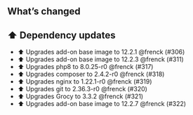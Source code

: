 ## What’s changed

## ⬆️ Dependency updates

- ⬆️ Upgrades add-on base image to 12.2.1 @frenck (#306)
- ⬆️ Upgrades add-on base image to 12.2.3 @frenck (#311)
- ⬆️ Upgrades php8 to 8.0.25-r0 @frenck (#317)
- ⬆️ Upgrades composer to 2.4.2-r0 @frenck (#318)
- ⬆️ Upgrades nginx to 1.22.1-r0 @frenck (#319)
- ⬆️ Upgrades git to 2.36.3-r0 @frenck (#320)
- ⬆️ Upgrades Grocy to 3.3.2 @frenck (#321)
- ⬆️ Upgrades add-on base image to 12.2.7 @frenck (#322)
